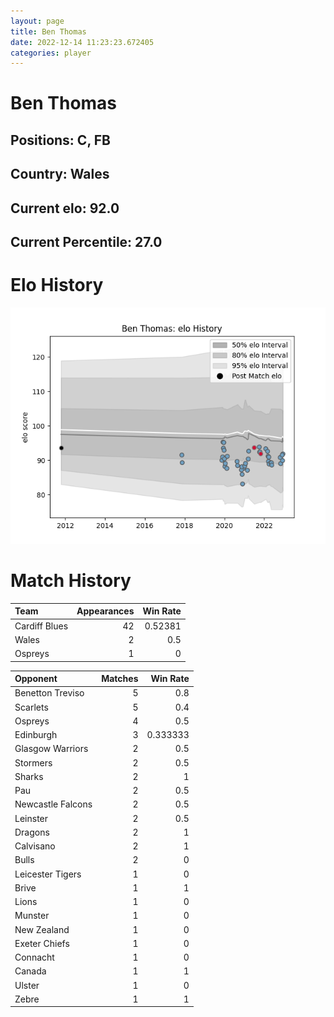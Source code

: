 ```yaml
---  
layout: page  
title: Ben Thomas  
date: 2022-12-14 11:23:23.672405  
categories: player  
---
```

# Ben Thomas

## Positions: C, FB

## Country: Wales

## Current elo: 92.0

## Current Percentile: 27.0

# Elo History


![elo history](history_BenThomas.png)
# Match History


| Team          |   Appearances |   Win Rate |
|:--------------|--------------:|-----------:|
| Cardiff Blues |            42 |    0.52381 |
| Wales         |             2 |    0.5     |
| Ospreys       |             1 |    0       |

| Opponent          |   Matches |   Win Rate |
|:------------------|----------:|-----------:|
| Benetton Treviso  |         5 |   0.8      |
| Scarlets          |         5 |   0.4      |
| Ospreys           |         4 |   0.5      |
| Edinburgh         |         3 |   0.333333 |
| Glasgow Warriors  |         2 |   0.5      |
| Stormers          |         2 |   0.5      |
| Sharks            |         2 |   1        |
| Pau               |         2 |   0.5      |
| Newcastle Falcons |         2 |   0.5      |
| Leinster          |         2 |   0.5      |
| Dragons           |         2 |   1        |
| Calvisano         |         2 |   1        |
| Bulls             |         2 |   0        |
| Leicester Tigers  |         1 |   0        |
| Brive             |         1 |   1        |
| Lions             |         1 |   0        |
| Munster           |         1 |   0        |
| New Zealand       |         1 |   0        |
| Exeter Chiefs     |         1 |   0        |
| Connacht          |         1 |   0        |
| Canada            |         1 |   1        |
| Ulster            |         1 |   0        |
| Zebre             |         1 |   1        |